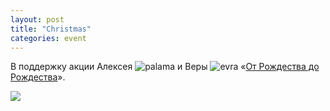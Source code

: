 ```yaml
---
layout: post
title: "Christmas"
categories: event
---
```

В поддержку акции Алексея ![palama]() и Веры ![evra]() «[От Рождества до Рождества](https://community.livejournal.com/ru_calligraphy/145577.html)».

![](https://pics.livejournal.com/quillcraft/pic/0003t902)
